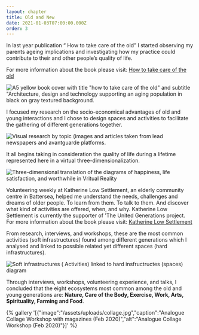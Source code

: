 ```yaml
---
layout: chapter
title: Old and New
date: 2021-01-03T07:00:00.000Z
order: 3
---
```

In last year publication “ How to take care of the old” I started observing my parents ageing implications and investigating how my practice could contribute to their and other people’s quality of life.

For more information about the book please visit: [How to take care of the old](https://adalbertolonardi.com/projects/take-care-of-the-old/)

![A5 yellow book cover with title "how to take care of the old" and subtitle "Architecture, design and technology supporting an aging population in black on gray textured background.](/assets/uploads/old_desktop.jpg "How to take care of the old (2019)")

I focused my research on the socio-economical advantages of old and young interactions and I chose to design spaces and activities to facilitate the gathering of different generations together.

![Visual research by topic (images and articles taken from lead newspapers and avantguarde platforms.](/assets/uploads/research1.jpg "Visual research by topic (images and articles taken from lead newspapers and avantguarde platforms.")

It all begins taking in consideration the quality of life during a lifetime represented here in a virtual three-dimensionalization. 

![Three-dimensional translation of the diagrams of happiness, life satisfaction, and worthwhile in Vritual Reality](/assets/uploads/diagram.jpg "Three-dimensional translation of the diagrams of happiness, life satisfaction, and worthwhile in Vritual Reality")

Volunteering weekly at Katherine Low Settlement, an elderly community centre in Battersea, helped me understand the needs, challenges and dreams of older people. To learn from them. To talk to them. And discover what kind of activities are offered, when, and why. Katherine Low Settlement is currently the supporter of 'The United Generations project. For more information about the book please visit: [](https://adalbertolonardi.com/projects/take-care-of-the-old/)[Katherine Low Settlement](https://www.klsettlement.org.uk/)

[](https://adalbertolonardi.com/projects/take-care-of-the-old/)From research, interviews, and workshops, these are the most common activities (soft infrastructures) found among different generations which I analysed and linked to possible related yet different spaces (hard infrastructures). 

![Soft infrastructures ( Activities) linked to hard insfructructes (spaces) diagram](/assets/uploads/activities-diagram1.jpg "Soft infrastructures ( Activities) linked to hard insfructructes (spaces) diagram")

Through interviews, workshops, volunteering experience, and talks, I concluded that the eight ecosystems most common among the old and young generations are: 
**Nature, Care of the Body, Exercise, Work, Arts, Spirituality, Farming and Food**.

{% gallery '[{"image":"/assets/uploads/collage.jpg","caption":"Analogue Collage Workshop with magazines (Feb 2020)","alt":"Analogue Collage Workshop (Feb 2020)"}]' %}